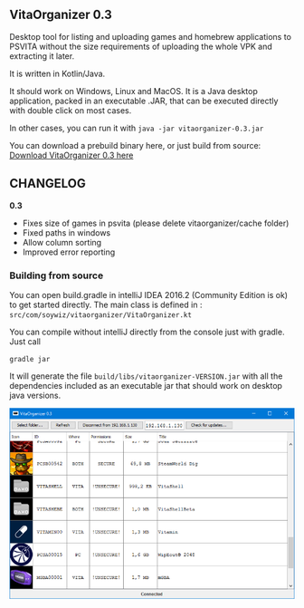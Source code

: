## VitaOrganizer 0.3

Desktop tool for listing and uploading games and homebrew applications to PSVITA without the size requirements
of uploading the whole VPK and extracting it later.

It is written in Kotlin/Java.

It should work on Windows, Linux and MacOS. It is a Java desktop application, packed in an executable .JAR, that
can be executed directly with double click on most cases.

In other cases, you can run it with `java -jar vitaorganizer-0.3.jar`

You can download a prebuild binary here, or just build from source:
[Download VitaOrganizer 0.3 here](https://github.com/soywiz/vitaorganizer/releases/download/0.3/vitaorganizer-0.3.jar)

## CHANGELOG

**0.3**

* Fixes size of games in psvita (please delete vitaorganizer/cache folder)
* Fixed paths in windows
* Allow column sorting
* Improved error reporting

### Building from source

You can open build.gradle in intelliJ IDEA 2016.2 (Community Edition is ok) to get started directly.
The main class is defined in : `src/com/soywiz/vitaorganizer/VitaOrganizer.kt`

You can compile without intelliJ directly from the console just with gradle. Just call

```
gradle jar
```

It will generate the file `build/libs/vitaorganizer-VERSION.jar` with all the dependencies included as an executable jar
that should work on desktop java versions.

![](extra/screenshot-0.3.png)

